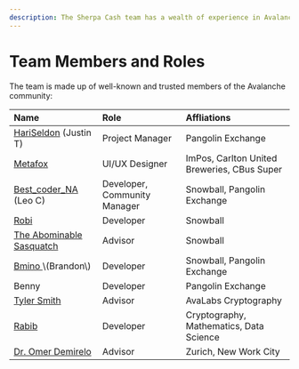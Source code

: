 ```yaml
---
description: The Sherpa Cash team has a wealth of experience in Avalanche DeFi.
---
```


# Team Members and Roles

The team is made up of well-known and trusted members of the Avalanche community:

| Name | Role | Affliations |
| :--- | :--- | :--- |
| [HariSeldon](https://twitter.com/jtrollip) \(Justin T\) | Project Manager   | Pangolin Exchange |
| [Metafox](https://twitter.com/s_metafox) | UI/UX Designer   | ImPos, Carlton United Breweries, CBus Super |
| [Best\_coder\_NA](https://twitter.com/Best_coder_NA) \(Leo C\) | Developer, Community Manager | Snowball, Pangolin Exchange |
| [Robi](https://twitter.com/iam_purple_king) | Developer | Snowball |
| [The Abominable Sasquatch](https://twitter.com/AbominableSas) | Advisor | Snowball |
| [Bmino ](https://twitter.com/bmino_)\(Brandon\) | Developer | Snowball, Pangolin Exchange |
| Benny | Developer | Pangolin Exchange |
| [Tyler Smith](https://twitter.com/tcrypt25519) | Advisor | AvaLabs Cryptography |
| [Rabib](https://twitter.com/___rabib___) | Developer | Cryptography, Mathematics, Data Science |
| [Dr. Omer Demirelo](https://twitter.com/demirelo) | Advisor | Zurich, New Work City |

  


